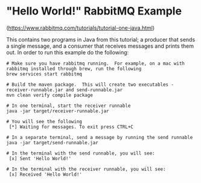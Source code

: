 # "Hello World!" RabbitMQ Example
(https://www.rabbitmq.com/tutorials/tutorial-one-java.html)

This contains two programs in Java from this tutorial; a producer that sends a single message, and a consumer that receives messages and prints them out.  In order to run this example do the following:

```
# Make sure you have rabbitmq running.  For example, on a mac with rabbitmq installed through brew, run the following
brew services start rabbitmq

# Build the maven package.  This will create two executables - receiver-runnable.jar and send-runnable.jar
mvn clean verify compile package

# In one terminal, start the receiver runnable
java -jar target/receiver-runnable.jar

# You will see the following
 [*] Waiting for messages. To exit press CTRL+C

# In a separate terminal, send a message by running the send runnable
java -jar target/send-runnable.jar

# In the terminal with the send runnable, you will see:
 [x] Sent 'Hello World!'
 
# In the terminal with the receiver runnable, you will see:
 [x] Received 'Hello World!'
```

